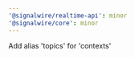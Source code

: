 ```yaml
---
'@signalwire/realtime-api': minor
'@signalwire/core': minor
---
```


Add alias 'topics' for 'contexts'

